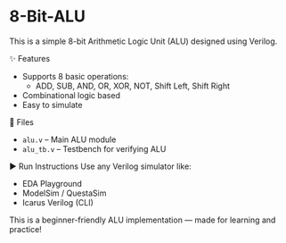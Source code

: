 # 8-Bit-ALU
This is a simple 8-bit Arithmetic Logic Unit (ALU) designed using Verilog.

 ✨ Features
- Supports 8 basic operations:
  - ADD, SUB, AND, OR, XOR, NOT, Shift Left, Shift Right
- Combinational logic based
- Easy to simulate

 📁 Files
- `alu.v` – Main ALU module
- `alu_tb.v` – Testbench for verifying ALU

 ▶️ Run Instructions
Use any Verilog simulator like:
- EDA Playground
- ModelSim / QuestaSim
- Icarus Verilog (CLI)

This is a beginner-friendly ALU implementation — made for learning and practice!
